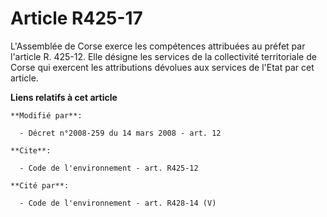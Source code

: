 # Article R425-17

L'Assemblée de Corse exerce les compétences attribuées au préfet par l'article R. 425-12. Elle désigne les services de la
collectivité territoriale de Corse qui exercent les attributions dévolues aux services de l'Etat par cet article.

**Liens relatifs à cet article**

	**Modifié par**:

	  - Décret n°2008-259 du 14 mars 2008 - art. 12

	**Cite**:

	  - Code de l'environnement - art. R425-12

	**Cité par**:

	  - Code de l'environnement - art. R428-14 (V)
